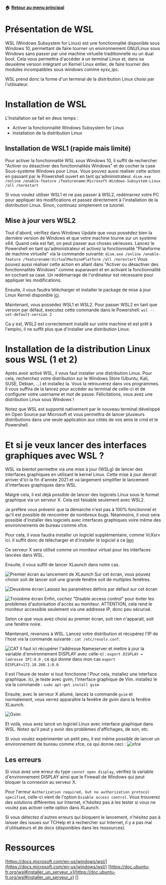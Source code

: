 :house: [**Retour au menu principal**](/TChelp)

# Présentation de WSL

WSL (Windows Subsystem for Linux) est une fonctionnalité disponible sous Windows 10, permettant de faire tourner un environnement GNU/Linux sous Windows sans passer par une machine virtuelle traditionnelle ou un dual boot. Cela vous permettra d'accéder à un terminal Linux et, dans sa deuxième version intégrant un Kernel Linux entier, de faire tourner des modules incompatibles sous windows comme sysv_ipc.

WSL prend donc la forme d'un terminal de la distribution Linux choisi par l'utilisateur.



# Installation de WSL

L'Installation se fait en deux temps :
- Activer la fonctionnalité Windows Subsystem for Linux
- Installation de la distribution Linux

## Installation de WSL1 (rapide mais limité)

Pour activer la fonctionnalité WSL sous Windows 10, il suffit de rechercher
"Activer ou désactiver des fonctionnalités Windows" et de cocher la case Sous-système Windows pour Linux.
Vous pouvez aussi réaliser cette action en passant par le Powershell ouvert en tant qu'administrateur.
`dism.exe /online /enable-feature /featurename:Microsoft-Windows-Subsystem-Linux /all /norestart`

Si vous voulez utiliser WSL1 et ne pas passer à WSL2, redémarrez votre PC pour appliquer les modifications et passez directement à l'installation de la distribution Linux. Sinon, continuez simplement ce tutoriel.

## Mise à jour vers WSL2

Tout d'abord, vérifiez dans Windows Update que vous possédez bien la dernière version de Windows et que votre machine tourne sur un système x64. Quand cela est fait, on peut passer aux choses sérieuses.
Lancez le Powershell en tant qu'administrateur et activez la fonctionnalité "Plateforme de machine virtuelle" via la commande suivante:
`dism.exe /online /enable-feature /featurename:VirtualMachinePlatform /all /norestart`
Vous pouvez aussi réaliser cette action en allant dans "Activer ou désactiver des fonctionnalités Windows" comme auparavant et en activant la fonctionnalité en cochant sa case. Un redémarrage de l'ordinateur est nécessaire pour appliquer les modifications.

Ensuite, il vous faudra télécharger et installer le package de mise à jour Linux Kernel disponible [ici](https://wslstorestorage.blob.core.windows.net/wslblob/wsl_update_x64.msi).

Maintenant, vous possédez WSL1 et WSL2. Pour passer WSL2 en tant que version par défaut, executez cette commande dans le Powershell:
`wsl --set-default-version 2`

Ca y est, WSL2 est correctement installé sur votre machine et est prêt à l'emploi, il ne suffit plus que d'installer une distribution Linux.


# Installation de la distribution Linux sous WSL (1 et 2)

Après avoir activé WSL, il vous faut installer une distribution Linux. Pour cela, recherchez votre distribution sur le Windows Store (Ubuntu, Kali, SUSE, Debian, ...) et installez la. Vous la retrouverez dans vos programmes. Il vous suffira de la lancez pour accéder au terminal de celle-ci et de configurer votre username et mot de passe.
Félicitations, vous avez une distribution Linux sous Windows !

Notez que WSL est supporté nativement par le nouveau terminal développé en Open Source par Microsoft et vous permettra de lancer plusieurs distributions dans une seule application aux côtés de vos amis le cmd et le Powershell.

# Et si je veux lancer des interfaces graphiques avec WSL ?

WSL va bientot permettre via une mise à jour (WSLg) de lancer des interfaces graphiques en utilisant le kernel Linux. Cette mise à jour devrait arriver d'ici la fin d'année 2021 et va largement simplifier le lancement d'interfaces graphiques dans WSL.

Malgré cela, il est déjà possible de lancer des logiciels Linux sous le format graphique via un serveur X. Cela est faisable seulement avec WSL2.

Je préfère vous prévenir que la démarche n'est pas à 100% fonctionnel et qu'il est possible de rencontrer de nombreux bugs. Néanmoins, il vous sera possible d'installer des logiciels avec interfaces graphiques voire même des environnements de bureau comme xfce.

Pour cela, il vous faudra installer un logiciel supplémentaire, comme VcXsrv ici.
Il suffit donc de télécharger et d'installer le logiciel à ce [lien](https://sourceforge.net/projects/vcxsrv/)

Ce serveur X sera utilisé comme un moniteur virtuel pour les interfaces lancées dans WSL.

Ensuite, il vous suffit de lancer XLaunch dans notre cas.

![Premier écran au lancement de XLaunch](./FirstStepXLaunch.png)
Sur cet écran, vous pouvez choisir soit de lancer soit une grande fenêtre soit de multiples fenêtres.

![Deuxième écran](./SecondStepXLaunch.png)
Laissez les paramètres définis par défaut sur cet écran

![Troisième écran](./LastStepXLaunch.png)
Enfin, cochez "Disable access control" pour éviter les problèmes d'autorisation d'accès au moniteur. ATTENTION, cela rend le moniteur accessible seulement via une addresse IP, donc peu sécurisé.

Selon ce que vous avez choisi au premier écran, soit rien n'apparait, soit une fenêtre noire.

Maintenant, revenons à WSL. Lancez votre distribution et récupérez l'IP de l'host via la commande suivante :
`cat /etc/resolv.conf`.

![CAT](./catetc.png)
Il faut ici récupérer l'addresse Nameserver et mettre à jour la variable d'environnement DISPLAY avec celle-ci :
`export DISPLAY = [adresse IP]:0.0`
, ce qui donne dans mon cas `export DISPLAY=172.18.208.1:0.0`.

Il est l'heure de tester si tout fonctionne ! Pour cela, installez une interface graphique. Ici, je teste avec gvim, l'interface graphique de Vim. installez le via la commande :
`sudo apt-get install gvim`

Ensuite, avec le serveur X allumé, lancez la commande `gvim` et normalement, vous verrez apparaître la fenêtre de gvim dans la fenêtre XLaunch.

![Gvim](./gvim.png)

Et voilà, vous avez lancé un logiciel Linux avec interface graphique dans WSL. Notez qu'il peut y avoir des problèmes d'affichages, de son, etc.

Si vous voulez expérimenter un petit peu, il est même possible de lancer un environnement de bureau comme xfce, ce qui donne ceci :
![xfce](./xfce.png)
## Les erreurs

Si vous avez une erreur du type `cannot open display`, vérifiez la variable d'environnement DISPLAY ainsi que le Firewall de Windows qui peut bloquer la connexion au serveur X.

Pour l'erreur `Authorization required, but no authorization protocol specified`, celle-ci vient de l'option `Disable access control`. Vous trouverez des solutions différentes sur Internet, n'hésitez pas à les tester si vous ne voulez pas activer cette option dans XLaunch.

Si vous détectez d'autres erreurs qui bloquent le lancement, n'hésitez pas à laisser des issues sur TCHelp et à rechercher sur Internet, il y a pas mal d'utilisateurs et de docs (disponibles dans les ressources).

# Ressources
[https://docs.microsoft.com/en-us/windows/wsl/](https://docs.microsoft.com/en-us/windows/wsl/)
[https://doc.ubuntu-fr.org/wsl#installer_un_serveur_x](https://doc.ubuntu-fr.org/wsl#installer_un_serveur_x)
[]